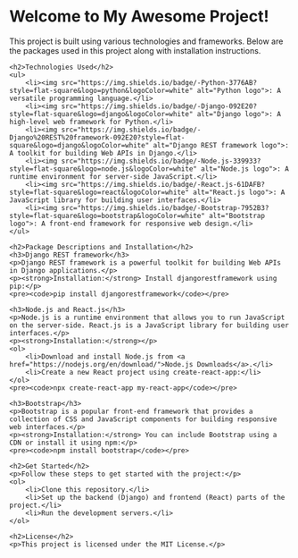 <!DOCTYPE html>
<html lang="en">
<head>
    <meta charset="UTF-8">
    <meta name="viewport" content="width=device-width, initial-scale=1.0">
    <title>My Awesome Project</title>
</head>
<body>
    <h1>Welcome to My Awesome Project!</h1>
    <p>This project is built using various technologies and frameworks. Below are the packages used in this project along with installation instructions.</p>

    <h2>Technologies Used</h2>
    <ul>
        <li><img src="https://img.shields.io/badge/-Python-3776AB?style=flat-square&logo=python&logoColor=white" alt="Python logo">: A versatile programming language.</li>
        <li><img src="https://img.shields.io/badge/-Django-092E20?style=flat-square&logo=django&logoColor=white" alt="Django logo">: A high-level web framework for Python.</li>
        <li><img src="https://img.shields.io/badge/-Django%20REST%20framework-092E20?style=flat-square&logo=django&logoColor=white" alt="Django REST framework logo">: A toolkit for building Web APIs in Django.</li>
        <li><img src="https://img.shields.io/badge/-Node.js-339933?style=flat-square&logo=node.js&logoColor=white" alt="Node.js logo">: A runtime environment for server-side JavaScript.</li>
        <li><img src="https://img.shields.io/badge/-React.js-61DAFB?style=flat-square&logo=react&logoColor=white" alt="React.js logo">: A JavaScript library for building user interfaces.</li>
        <li><img src="https://img.shields.io/badge/-Bootstrap-7952B3?style=flat-square&logo=bootstrap&logoColor=white" alt="Bootstrap logo">: A front-end framework for responsive web design.</li>
    </ul>

    <h2>Package Descriptions and Installation</h2>
    <h3>Django REST framework</h3>
    <p>Django REST framework is a powerful toolkit for building Web APIs in Django applications.</p>
    <p><strong>Installation:</strong> Install djangorestframework using pip:</p>
    <pre><code>pip install djangorestframework</code></pre>

    <h3>Node.js and React.js</h3>
    <p>Node.js is a runtime environment that allows you to run JavaScript on the server-side. React.js is a JavaScript library for building user interfaces.</p>
    <p><strong>Installation:</strong></p>
    <ol>
        <li>Download and install Node.js from <a href="https://nodejs.org/en/download/">Node.js Downloads</a>.</li>
        <li>Create a new React project using create-react-app:</li>
    </ol>
    <pre><code>npx create-react-app my-react-app</code></pre>

    <h3>Bootstrap</h3>
    <p>Bootstrap is a popular front-end framework that provides a collection of CSS and JavaScript components for building responsive web interfaces.</p>
    <p><strong>Installation:</strong> You can include Bootstrap using a CDN or install it using npm:</p>
    <pre><code>npm install bootstrap</code></pre>

    <h2>Get Started</h2>
    <p>Follow these steps to get started with the project:</p>
    <ol>
        <li>Clone this repository.</li>
        <li>Set up the backend (Django) and frontend (React) parts of the project.</li>
        <li>Run the development servers.</li>
    </ol>

    <h2>License</h2>
    <p>This project is licensed under the MIT License.</p>
</body>
</html>
